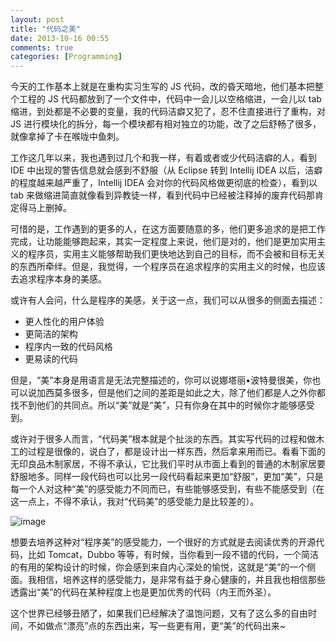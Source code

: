 ```yaml
---
layout: post
title: "代码之美"
date: 2013-10-16 00:55
comments: true
categories: [Programming]
---
```


今天的工作基本上就是在重构实习生写的 JS 代码，改的昏天暗地，他们基本把整个工程的 JS 代码都放到了一个文件中，代码中一会儿以空格缩进，一会儿以 tab 缩进，到处都是不必要的变量，我的代码洁癖又犯了，忍不住直接进行了重构，对 JS 进行模块化的拆分，每一个模块都有相对独立的功能，改了之后舒畅了很多，就像拿掉了卡在喉咙中鱼刺。

工作这几年以来，我也遇到过几个和我一样，有着或者或少代码洁癖的人，看到 IDE 中出现的警告信息就会感到不舒服（从 Eclipse 转到 Intellij IDEA 以后，洁癖的程度越来越严重了，Intellij IDEA 会对你的代码风格做更彻底的检查），看到以 tab 来做缩进简直就像看到异教徒一样，看到代码中已经被注释掉的废弃代码那肯定得马上删掉。

可惜的是，工作遇到的更多的人，在这方面要随意的多，他们更多追求的是把工作完成，让功能能够跑起来，其实一定程度上来说，他们是对的，他们是更加实用主义的程序员，实用主义能够帮助我们更快地达到自己的目标，而不会被和目标无关的东西所牵绊。但是，我觉得，一个程序员在追求程序的实用主义的时候，也应该去追求程序本身的美感。

或许有人会问，什么是程序的美感，关于这一点，我们可以从很多的侧面去描述：

* 更人性化的用户体验
* 更简洁的架构
* 程序内一致的代码风格
* 更易读的代码

但是，“美”本身是用语言是无法完整描述的，你可以说娜塔丽•波特曼很美，你也可以说加西莫多很多，但是他们之间的差距是如此之大，除了他们都是人之外你都找不到他们的共同点。所以“美”就是“美”，只有你身在其中的时候你才能够感受到。

或许对于很多人而言，“代码美”根本就是个扯淡的东西。其实写代码的过程和做木工的过程是很像的，说白了，都是设计出一样东西，然后拿来用而已。看看下面的无印良品木制家居，不得不承认，它比我们平时从市面上看到的普通的木制家居要舒服地多。同样一段代码也可以比另一段代码看起来更加“舒服”，更加“美”，只是每一个人对这种“美”的感受能力不同而已，有些能够感受到，有些不能感受到（在这一点上，不得不承认，我对“代码美”的感受能力是比较差的）。

![image](http://pic.yupoo.com/khotyn/DePKb6au/13WWB6.png)

想要去培养这种对“程序美”的感受能力，一个很好的方式就是去阅读优秀的开源代码，比如 Tomcat，Dubbo 等等，有时候，当你看到一段不错的代码，一个简洁的有用的架构设计的时候，你会感到来自内心深处的愉悦，这就是“美”的一个侧面。我相信，培养这样的感受能力，是非常有益于身心健康的，并且我也相信那些透露出“美”的代码在某种程度上也是更加优秀的代码（内王而外圣）。

这个世界已经够丑陋了，如果我们已经解决了温饱问题，又有了这么多的自由时间，不如做点“漂亮”点的东西出来，写一些更有用，更“美”的代码出来~
